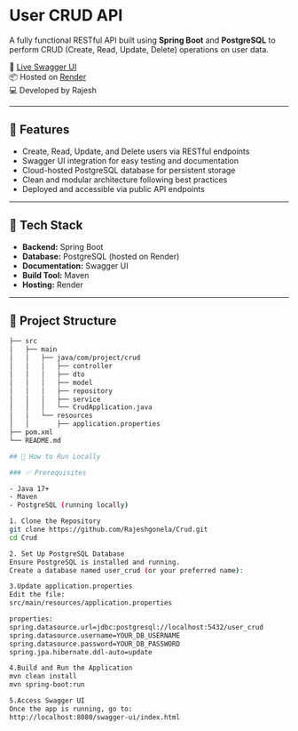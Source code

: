 # User CRUD API

A fully functional RESTful API built using **Spring Boot** and **PostgreSQL** to perform CRUD (Create, Read, Update, Delete) operations on user data.

🔗 [Live Swagger UI](https://crud-2-rfkn.onrender.com/)  
📦 Hosted on [Render](https://render.com/)  
💻 Developed by Rajesh

---

## 🚀 Features

- Create, Read, Update, and Delete users via RESTful endpoints
- Swagger UI integration for easy testing and documentation
- Cloud-hosted PostgreSQL database for persistent storage
- Clean and modular architecture following best practices
- Deployed and accessible via public API endpoints

---

## 🧱 Tech Stack

- **Backend:** Spring Boot
- **Database:** PostgreSQL (hosted on Render)
- **Documentation:** Swagger UI
- **Build Tool:** Maven
- **Hosting:** Render

---

## 📂 Project Structure

```bash
├── src
│   ├── main
│   │   ├── java/com/project/crud
│   │   │   ├── controller
│   │   │   ├── dto
│   │   │   ├── model
│   │   │   ├── repository
│   │   │   ├── service
│   │   │   └── CrudApplication.java
│   │   └── resources
│   │       ├── application.properties
├── pom.xml
└── README.md

## 🚀 How to Run Locally

### ✅ Prerequisites

- Java 17+
- Maven
- PostgreSQL (running locally)

1. Clone the Repository
git clone https://github.com/Rajeshgonela/Crud.git
cd Crud

2. Set Up PostgreSQL Database
Ensure PostgreSQL is installed and running.
Create a database named user_crud (or your preferred name):

3.Update application.properties
Edit the file:
src/main/resources/application.properties

properties:
spring.datasource.url=jdbc:postgresql://localhost:5432/user_crud
spring.datasource.username=YOUR_DB_USERNAME
spring.datasource.password=YOUR_DB_PASSWORD
spring.jpa.hibernate.ddl-auto=update

4.Build and Run the Application
mvn clean install
mvn spring-boot:run

5.Access Swagger UI
Once the app is running, go to:
http://localhost:8080/swagger-ui/index.html





